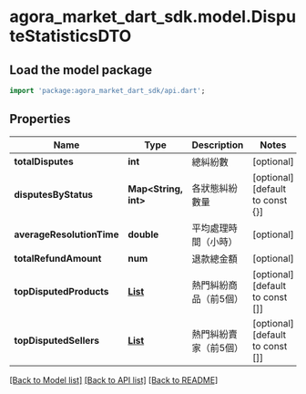 # agora_market_dart_sdk.model.DisputeStatisticsDTO

## Load the model package
```dart
import 'package:agora_market_dart_sdk/api.dart';
```

## Properties
Name | Type | Description | Notes
------------ | ------------- | ------------- | -------------
**totalDisputes** | **int** | 總糾紛數 | [optional] 
**disputesByStatus** | **Map<String, int>** | 各狀態糾紛數量 | [optional] [default to const {}]
**averageResolutionTime** | **double** | 平均處理時間（小時） | [optional] 
**totalRefundAmount** | **num** | 退款總金額 | [optional] 
**topDisputedProducts** | [**List<TopDisputedProductDTO>**](TopDisputedProductDTO.md) | 熱門糾紛商品（前5個） | [optional] [default to const []]
**topDisputedSellers** | [**List<TopDisputedSellerDTO>**](TopDisputedSellerDTO.md) | 熱門糾紛賣家（前5個） | [optional] [default to const []]

[[Back to Model list]](../README.md#documentation-for-models) [[Back to API list]](../README.md#documentation-for-api-endpoints) [[Back to README]](../README.md)


